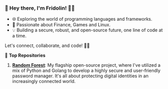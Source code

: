 ### 👋 Hey there, I'm Fridolin! 👨‍💻

- 🌐 Exploring the world of programming languages and frameworks.
- 🔐 Passionate about Finance, Games and Linux.
- 💡 Building a secure, robust, and open-source future, one line of code at a time.

Let's connect, collaborate, and code! 🤝✨

🚀 **Top Repositories**
1. [**Random Forest**]([https://github.com/YourUsername/SecureVault](https://github.com/Frid0l1n/Random-Forest)): My flagship open-source project, where I've utilized a mix of Python and Golang to develop a highly secure and user-friendly password manager. It's all about protecting digital identities in an increasingly connected world.
